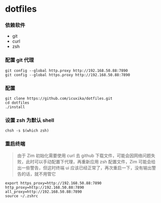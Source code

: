 # dotfiles

### 依赖软件
- git
- curl
- zsh

### 配置 git 代理
```
git config --global http.proxy http://192.168.50.88:7890
git config --global https.proxy http://192.168.50.88:7890
```

### 配置
```
git clone https://github.com/icuxika/dotfiles.git
cd dotfiles
./install
```

### 设置 zsh 为默认 shell
```
chsh -s $(which zsh)
```

### 重启终端
> 由于 Zim 初始化需要使用 curl 去 github 下载文件，可能会因网络问题失败，此时可以手动配置下代理，再重新应用 zsh 配置文件，Zim 可能会给出一些警告，但这时终端 ui 应该已经正常了，再次重启一下，没有输出警告的话，就不用管它
```
export https_proxy=http://192.168.50.88:7890 http_proxy=http://192.168.50.88:7890 all_proxy=http://192.168.50.88:7890
source ~/.zshrc
```
